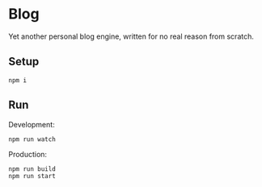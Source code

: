 # Blog

Yet another personal blog engine, written for no real reason from scratch.

## Setup

```commandline
npm i
```

## Run

Development:

```commandline
npm run watch
```

Production:

```commandline
npm run build
npm run start
```
